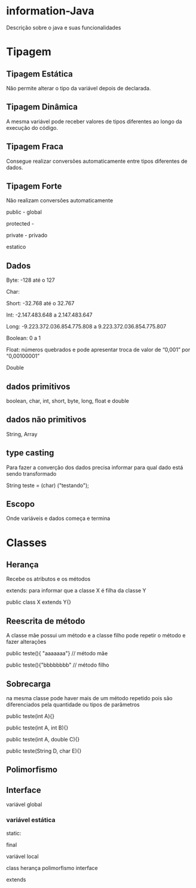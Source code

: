 # information-Java
Descrição sobre o java e suas funcionalidades

<h1>Tipagem</h1>
<h2>Tipagem Estática</h2>
<p>Não permite alterar o tipo da variável depois de declarada.</p>
<h2>Tipagem Dinâmica</h2>
<p>A mesma variável pode receber valores de tipos diferentes ao longo da execução do código.</p>

<h2>Tipagem Fraca</h2>
<p>Consegue realizar conversões automaticamente entre tipos diferentes de dados.</p>

<h2>Tipagem Forte</h2>
<p>Não realizam conversões automaticamente</p>

<p>public - global</p>
<p>protected -</p>
<p>private - privado</p>
<p>estatico</p>

<h2>Dados</h2>
<p>Byte: -128 até o 127</p>
<p>Char: </p>
<p>Short: -32.768 até o 32.767</p>
<p>Int: -2.147.483.648 a 2.147.483.647</p>
<p>Long: -9.223.372.036.854.775.808 a 9.223.372.036.854.775.807</p>
<p>Boolean: 0 a 1</p>
<p>Float: números quebrados e pode apresentar troca de valor de “0,001” por “0,00100001”</p>
<p>Double</p>


<h2>dados primitivos</h2>
<p>boolean, char, int, short, byte, long, float e double</p>

<h2>dados não primitivos</h2>
<p>String, Array</p>

<h2>type casting</h2>
<p>Para fazer a converção dos dados precisa informar para qual dado está sendo transformado</p>
<p>String teste = (char) ("testando");</p>

<h2>Escopo</h2>
<p>Onde variáveis e dados começa e termina</p>

<h1>Classes</h1>

<h2>Herança</h2>
<p>Recebe os atributos e os métodos</p>
<p>extends: para informar que a classe X é filha da classe Y</p>
<p>public class X extends Y{}</p>

<h2>Reescrita de método</h2>
<p>A classe mãe possui um método e a classe filho pode repetir o método e fazer alterações</p>
<p>public teste(){ "aaaaaaa"} // método mãe</p>
<p>public teste(){"bbbbbbbb" // método filho</p>

<h2>Sobrecarga</h2>
<p>na mesma classe pode haver mais de um método repetido pois são diferenciados pela quantidade ou tipos de parâmetros</p>
<p>public teste(int A){}</p>
<p>public teste(int A, int B){}</p>
<p>public teste(int A, double C){}</p>
<p>public teste(String D, char E){}</p>
<h2>Polimorfismo</h2>

<h2>Interface</h2>


variável global
<h3>variável estática</h3>
<p>static: </p>
<p>final</p>
variável local



class
herança
polimorfismo
interface

extends
